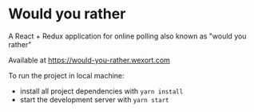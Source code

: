# Would you rather

A React + Redux application for online polling also known as "would you rather"

Available at https://would-you-rather.wexort.com

To run the project in local machine:

* install all project dependencies with `yarn install`
* start the development server with `yarn start`



